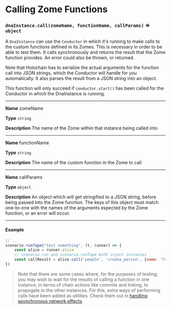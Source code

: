# Calling Zome Functions

### `dnaInstance.call(zomeName, functionName, callParams)` => `object`

A `DnaInstance`  can use the `Conductor` in which it's running to make calls to the custom functions defined in its Zomes.
This is necessary in order to be able to test them. It calls synchronously and returns the result that the Zome function provides. An error could also be thrown, or returned.

Note that Holochain has to serialize the actual arguments for the
function call into JSON strings, which the Conductor will handle for you automatically. It also parses the result from a JSON string into an object.

This function will only succeed if `conductor.start()` has been called for the Conductor in which the DnaInstance is running.
___
**Name** zomeName

**Type** `string`

**Description** The name of the Zome within that instance being called into
___
**Name** functionName

**Type** `string`

**Description** The name of the custom function in the Zome to call
___
**Name** callParams

**Type** `object`

**Description** An object which will get stringified to a JSON string, before being passed into the Zome function. The keys of this object must match one-to-one with the names of the arguments expected by the Zome function, or an error will occur.
___

#### Example
```javascript
// ...
scenario.runTape("test something", (t, runner) => {
    const alice = runner.alice
    // scenario.run and scenario.runTape both inject instances
    const callResult = alice.call('people', 'create_person', {name: 'Franklin'})
})
```

> Note that there are some cases where, for the purposes of testing, you may wish to wait for the results of calling a
function in one instance, in terms of chain actions like commits and linking, to propogate to the other instances. For this,
extra ways of performing calls have been added as utilities. Check them out in [handling asynchronous network effects](./handling_async.md).


